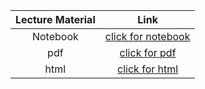 Lecture Material | Link
:-----:          | :--------:
Notebook         | [click for notebook](../lecture07_pluto)
pdf              | [click for pdf](../notebooks/Lecture_07/Printout/Lecture_07.pdf)
html             | [click for html](../notebooks/Lecture_07/Printout/Lecture_07.html)